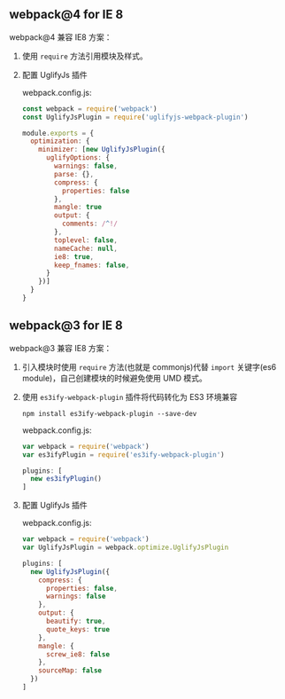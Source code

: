 ## webpack@4 for IE 8

webpack@4 兼容 IE8 方案：

1. 使用 `require` 方法引用模块及样式。
1. 配置 UglifyJs 插件

    webpack.config.js:

    ``` javascript
    const webpack = require('webpack')
    const UglifyJsPlugin = require('uglifyjs-webpack-plugin')

    module.exports = {
      optimization: {
        minimizer: [new UglifyJsPlugin({
          uglifyOptions: {
            warnings: false,
            parse: {},
            compress: {
              properties: false
            },
            mangle: true
            output: {
              comments: /^!/
            },
            toplevel: false,
            nameCache: null,
            ie8: true,
            keep_fnames: false,
          }
        })]
      }
    }
    ```

## webpack@3 for IE 8

webpack@3 兼容 IE8 方案：

1. 引入模块时使用 `require` 方法(也就是 commonjs)代替 `import` 关键字(es6 module)，自己创建模块的时候避免使用 UMD 模式。
1. 使用 `es3ify-webpack-plugin` 插件将代码转化为 ES3 环境兼容

    ``` shell
    npm install es3ify-webpack-plugin --save-dev
    ```

    webpack.config.js:

    ``` javascript
    var webpack = require('webpack')
    var es3ifyPlugin = require('es3ify-webpack-plugin')

    plugins: [
      new es3ifyPlugin()
    ]
    ```

1. 配置 UglifyJs 插件

    webpack.config.js:

    ``` javascript
    var webpack = require('webpack')
    var UglifyJsPlugin = webpack.optimize.UglifyJsPlugin

    plugins: [
      new UglifyJsPlugin({
        compress: {
          properties: false,
          warnings: false
        },
        output: {
          beautify: true,
          quote_keys: true
        },
        mangle: {
          screw_ie8: false
        },
        sourceMap: false
      })
    ]
    ```
